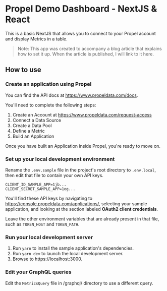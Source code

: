 # Propel Demo Dashboard - NextJS & React

This is a basic NextJS that allows you to connect to your Propel account and display Metrics in a table. 

> Note: This app was created to accompany a blog article that explains how to set it up. When the article is published, I will link to it here.

## How to use

### Create an application using Propel

You can find the API docs at https://www.propeldata.com/docs.

You'll need to complete the following steps:

1. Create an Account at https://www.propeldata.com/request-access
2. Connect a Data Source
3. Create a Data Pool
4. Define a Metric
5. Build an Application

Once you have built an Application inside Propel, you're ready to move on.

### Set up your local development environment

Rename the `.env.sample` file in the project's root directory to `.env.local`, then edit that file to contain your own API keys.

```.env
CLIENT_ID_SAMPLE_APP=1jb...
CLIENT_SECRET_SAMPLE_APP=1og...
```

You'll find these API keys by navigating to https://console.propeldata.com/applications/, selecting your sample application, and looking at the section labeled **OAuth2 client credentials**.

Leave the other environment variables that are already present in that file, such as `TOKEN_HOST` and `TOKEN_PATH`.

### Run your local development server

1. Run `yarn` to install the sample application's dependencies.
2. Run `yarn dev` to launch the local development server.
3. Browse to https://localhost:3000.

### Edit your GraphQL queries

Edit the `MetricsQuery` file in /graphql/ directory to use a different query. 


